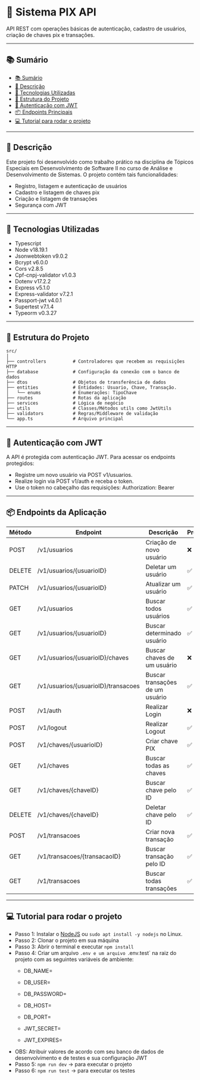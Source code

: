 # 💸 Sistema PIX API

API REST com operações básicas de autenticação, cadastro de usuários, criação de chaves pix e transações.

---

## 📚 Sumário

- [📚 Sumário](#-sumário)
- [📌 Descrição](#-descrição)
- [🚀 Tecnologias Utilizadas](#-tecnologias-utilizadas)
- [📁 Estrutura do Projeto](#-estrutura-do-projeto)
- [🔐 Autenticação com JWT](#-autenticação-com-jwt)
- [📦 Endpoints Principais](#-endpoints-principais)
- [💻 Tutorial para rodar o projeto](#-tutorial-rodar-projeto) 
---

## 📌 Descrição

Este projeto foi desenvolvido como trabalho prático na disciplina de Tópicos Especiais em Desenvolvimento de Software II no curso de Análise e Desenvolvimento de Sistemas. O projeto contém tais funcionalidades:

- Registro, listagem e autenticação de usuários
- Cadastro e listagem de chaves pix
- Criação e listagem de transações
- Segurança com JWT

---

## 🚀 Tecnologias Utilizadas

- Typescript
- Node v18.19.1
- Jsonwebtoken v9.0.2
- Bcrypt v6.0.0
- Cors v2.8.5
- Cpf-cnpj-validator v1.0.3
- Dotenv v17.2.2
- Express v5.1.0
- Express-validator v7.2.1
- Passport-jwt v4.0.1
- Supertest v7.1.4
- Typeorm v0.3.27

---

## 📁 Estrutura do Projeto

```
src/
│
├── controllers          # Controladores que recebem as requisições HTTP
├── database             # Configuração da conexão com o banco de dados
├── dtos                 # Objetos de transferência de dados
├── entities             # Entidades: Usuario, Chave, Transação.
│   └── enums            # Enumerações: TipoChave
├── routes               # Rotas da aplicação
├── services             # Lógica de negócio
├── utils                # Classes/Métodos utils como JwtUtils
├── validators           # Regras/Middleware de validação
└── app.ts               # Arquivo principal
```

---

## 🔐 Autenticação com JWT

A API é protegida com autenticação JWT. Para acessar os endpoints protegidos:

- Registre um novo usuário via POST v1/usuarios.
- Realize login via POST v1/auth e receba o token.
- Use o token no cabeçalho das requisições: Authorization: Bearer <token>

---

## 📦 Endpoints da Aplicação
      
| Método |           Endpoint                    |          Descrição               |       Protegido          |
| ------ | ------------------------------------- | -------------------------------- | ------------------------ | 
| POST   | /v1/usuarios                          | Criação de novo usuário          | ❌ |
| DELETE | /v1/usuarios/{usuarioID}              | Deletar um usuário               | ✅ |
| PATCH  | /v1/usuarios/{usuarioID}              | Atualizar um usuário             | ✅ |
| GET    | /v1/usuarios                          | Buscar todos usuários            | ✅ |
| GET    | /v1/usuarios/{usuarioID}              | Buscar determinado usuário       | ✅ |
| GET    | /v1/usuarios/{usuarioID}/chaves       | Buscar chaves de um usuário      | ❌ |
| GET    | /v1/usuarios/{usuarioID}/transacoes   | Buscar transações de um usuário  | ✅ |
| POST   | /v1/auth                              | Realizar Login                   | ❌ |
| POST   | /v1/logout                            | Realizar Logout                  | ✅ |
| POST   | /v1/chaves/{usuarioID}                | Criar chave PIX                  | ✅ |
| GET    | /v1/chaves                            | Buscar todas as chaves           | ✅ |
| GET    | /v1/chaves/{chaveID}                  | Buscar chave pelo ID             | ✅ |
| DELETE | /v1/chaves/{chaveID}                  | Deletar chave pelo ID            | ✅ |
| POST   | /v1/transacoes                        | Criar nova transação             | ✅ |
| GET    | /v1/transacoes/{transacaoID}          | Buscar transação pelo ID         | ✅ |
| GET    | /v1/transacoes                        | Buscar todas transações          | ✅ |

---

## 💻 Tutorial para rodar o projeto
 
- Passo 1: Instalar o [NodeJS](https://nodejs.org/pt) ou `sudo apt install -y nodejs` no Linux.
- Passo 2: Clonar o projeto em sua máquina
- Passo 3: Abrir o terminal e executar `npm install`
- Passo 4: Criar um arquivo `.env e um arquivo `.env.test` na raiz do projeto com as seguintes variáveis de ambiente: 
    - DB_NAME=
    - DB_USER=
    - DB_PASSWORD=
    - DB_HOST=
    - DB_PORT=
      
    - JWT_SECRET=
    - JWT_EXPIRES=
- OBS: Atribuir valores de acordo com seu banco de dados de desenvolvimento e de testes e sua configuração JWT
- Passo 5: `npm run dev` -> para executar o projeto
- Passo 6: `npm run test` -> para executar os testes
    
